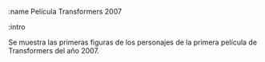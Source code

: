 :name
Película Transformers 2007

:intro

Se muestra las primeras figuras de los personajes de la primera película de 
Transformers del año 2007.